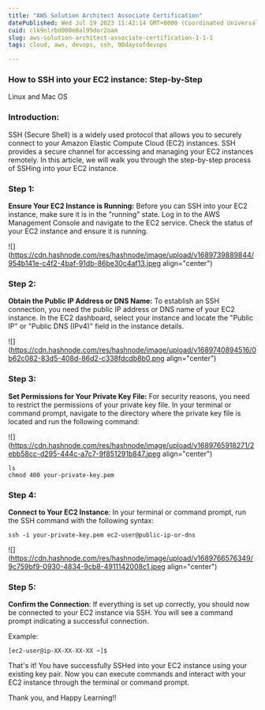 ```yaml
---
title: "AWS Solution Architect Associate Certification"
datePublished: Wed Jul 19 2023 11:42:14 GMT+0000 (Coordinated Universal Time)
cuid: clk9nlrbd000e0al95dor2oam
slug: aws-solution-architect-associate-certification-1-1-1
tags: cloud, aws, devops, ssh, 90daysofdevops

---
```


### **How to SSH into your EC2 instance: Step-by-Step**

Linux and Mac OS

### **Introduction:**

SSH (Secure Shell) is a widely used protocol that allows you to securely connect to your Amazon Elastic Compute Cloud (EC2) instances. SSH provides a secure channel for accessing and managing your EC2 instances remotely. In this article, we will walk you through the step-by-step process of SSHing into your EC2 instance.

### **Step 1:**

**Ensure Your EC2 Instance is Running:** Before you can SSH into your EC2 instance, make sure it is in the "running" state. Log in to the AWS Management Console and navigate to the EC2 service. Check the status of your EC2 instance and ensure it is running.

![](https://cdn.hashnode.com/res/hashnode/image/upload/v1689739889844/954b141e-c4f2-4baf-91db-86be30c4af13.jpeg align="center")

### **Step 2:**

**Obtain the Public IP Address or DNS Name:** To establish an SSH connection, you need the public IP address or DNS name of your EC2 instance. In the EC2 dashboard, select your instance and locate the "Public IP" or "Public DNS (IPv4)" field in the instance details.

![](https://cdn.hashnode.com/res/hashnode/image/upload/v1689740894516/0b62c082-83d5-408d-86d2-c338fdcdb8b0.png align="center")

### **Step 3:**

**Set Permissions for Your Private Key File:** For security reasons, you need to restrict the permissions of your private key file. In your terminal or command prompt, navigate to the directory where the private key file is located and run the following command:

![](https://cdn.hashnode.com/res/hashnode/image/upload/v1689765918271/2ebb58cc-d295-444c-a7c7-9f851291b847.jpeg align="center")

```plaintext
ls
chmod 400 your-private-key.pem
```

### **Step 4:**

**Connect to Your EC2 Instance**: In your terminal or command prompt, run the SSH command with the following syntax:

```plaintext
ssh -i your-private-key.pem ec2-user@public-ip-or-dns
```

![](https://cdn.hashnode.com/res/hashnode/image/upload/v1689766576349/9c759bf9-0930-4834-9cb8-4911142008c1.jpeg align="center")

### **Step 5:**

**Confirm the Connection**: If everything is set up correctly, you should now be connected to your EC2 instance via SSH. You will see a command prompt indicating a successful connection.

Example:

```plaintext
[ec2-user@ip-XX-XX-XX-XX ~]$
```

That's it! You have successfully SSHed into your EC2 instance using your existing key pair. Now you can execute commands and interact with your EC2 instance through the terminal or command prompt.

Thank you, and Happy Learning!!